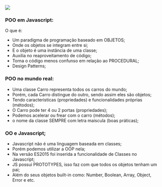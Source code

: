 <div>

<img src="https://www.freecodecamp.org/portuguese/news/content/images/2022/04/OOP-IN-JS-1.png">

</div>

### POO em Javascript: 
O que é: <br>

- Um paradigma de programação baseado em OBJETOS;
- Onde os objetos se integram entre si;
- E o objeto é uma instância de uma classe; 
- Auxilia no reaproveitamento de código;
- Torna o código menos confunso em relação ao PROCEDURAL; 
- Design Patterns; 

### POO no mundo real: <br>
- Uma classe Carro representa todos os carros do mundo; 
- Porém, cada Carro distingue do outro, sendo assim eles são objetos; 
- Tendo caracteristicas (propriedades) e funcionalidades próprias (métodos); 
- O Carro pode ter 4 ou 2 portas (propriedades);
- Podemos acelerar ou frear com o carro (métodos); 
- o nome da classe SEMPRE com letra maiscula (boas práticas); 

### OO e Javascript; 
- Javascript não é uma linguagem baseada em classes;
- Porém podemos utilizar a OOP nela; 
- Na versão ES2015 foi inserida a funcionalidade de Classes no Javascript; 
- JS possui PROTOTYPES, isso faz com que todos os objetos tenham um pai; 
- Além do seus objetos built-in como: Number, Boolean, Array, Object, Error e etc. 
